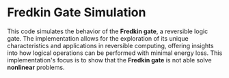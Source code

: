 # Fredkin Gate Simulation

This code simulates the behavior of the **Fredkin gate**, a reversible logic gate. The implementation allows for the exploration of its unique characteristics and applications in reversible computing, offering insights into how logical operations can be performed with minimal energy loss. This implementation's focus is to show that the **Fredkin gate** is not able solve **nonlinear** problems.
